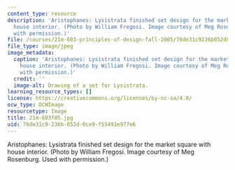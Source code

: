 ```yaml
---
content_type: resource
description: 'Aristophanes: Lysistrata finished set design for the market square with
  house interior. (Photo by William Fregosi. Image courtesy of Meg Rosenburg. Used
  with permission.)'
file: /courses/21m-603-principles-of-design-fall-2005/76de31c9236b052d0ce9f55491e977e6_21m-603f05.jpg
file_type: image/jpeg
image_metadata:
  caption: 'Aristophanes: Lysistrata finished set design for the market square with
    house interior. (Photo by William Fregosi. Image courtesy of Meg Rosenburg. Used
    with permission.)'
  credit: ''
  image-alt: Drawing of a set for Lysistrata.
learning_resource_types: []
license: https://creativecommons.org/licenses/by-nc-sa/4.0/
ocw_type: OCWImage
resourcetype: Image
title: 21m-603f05.jpg
uid: 76de31c9-236b-052d-0ce9-f55491e977e6
---
```

Aristophanes: Lysistrata finished set design for the market square with house interior. (Photo by William Fregosi. Image courtesy of Meg Rosenburg. Used with permission.)